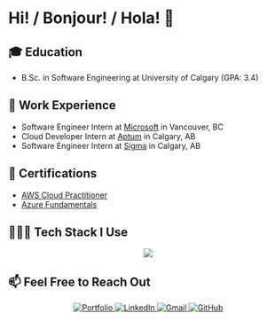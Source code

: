 # Hi! / Bonjour! / Hola! 👋

## 🎓 Education

- B.Sc. in Software Engineering at University of Calgary (GPA: 3.4)

## 💼 Work Experience

- Software Engineer Intern at [Microsoft](https://www.microsoft.com/en-us/) in Vancouver, BC
- Cloud Developer Intern at [Aptum](https://aptum.com/) in Calgary, AB
- Software Engineer Intern at [Sigma](https://sigmafoodserviceus.com/) in Calgary, AB

## 🏅 Certifications

- [AWS Cloud Practitioner](https://www.credly.com/badges/6f786f17-4bd1-48f9-b804-138c8d752e70/)
- [Azure Fundamentals](https://learn.microsoft.com/en-us/users/axelsnchez-2277/credentials/2ee95ece9f3f4cac?ref=https%3A%2F%2Fwww.linkedin.com%2F)

## 👨🏼‍💻 Tech Stack I Use

<div align="center">
    <img src="https://skillicons.dev/icons?i=aws,azure,bash,c,cs,cpp,css,dart,docker,dotnet,express,fastapi,flutter,gcp,git,github,githubactions,go,html,java,js,jenkins,jest,kubernetes,linux,nodejs,postman,py,pytorch,rabbitmq,react,redis,redux,rust,spring,sklearn,solidity,terraform,ts,vue&perline=10"/>
</div>

## 📫 Feel Free to Reach Out

<div align="center">
  <a href="https://axelsanchez.me/">
    <img src="https://img.shields.io/badge/Portfolio-%23000000.svg?style=for-the-badge&logo=firefox&logoColor=%23FF7139" alt="Portfolio">
  </a>
  <a href="https://www.linkedin.com/in/axel-sanchez-a1089b23a/">
    <img src="https://img.shields.io/badge/LinkedIn-0A66C2.svg?style=for-the-badge&logo=LinkedIn&logoColor=white" alt="LinkedIn">
  </a>
  <a href="mailto:axelshz@gmail.com">
    <img src="https://img.shields.io/badge/Gmail-EA4335.svg?style=for-the-badge&logo=Gmail&logoColor=white" alt="Gmail">
  </a>
  <a href="https://github.com/Axeloooo">
    <img src="https://img.shields.io/badge/GitHub-181717.svg?style=for-the-badge&logo=GitHub&logoColor=white" alt="GitHub">
  </a>
</div>
